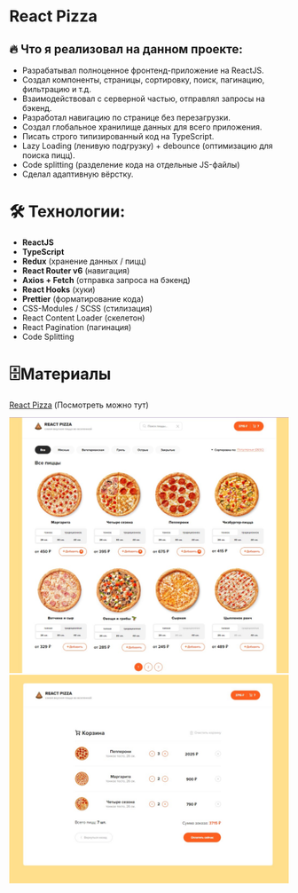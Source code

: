 # React Pizza



## 🔥 Что я реализовал на данном проекте:

- Разрабатывал полноценное фронтенд-приложение на ReactJS.
- Создал компоненты, страницы, сортировку, поиск, пагинацию, фильтрацию и т.д.
- Взаимодействовал с серверной частью, отправлял запросы на бэкенд.
- Разработал навигацию по странице без перезагрузки.
- Создал глобальное хранилище данных для всего приложения.
- Писать строго типизированный код на TypeScript.
- Lazy Loading (ленивую подгрузку) + debounce (оптимизацию для поиска пицц).
- Сode splitting (разделение кода на отдельные JS-файлы)
- Сделал адаптивную вёрстку.

# 🛠 Технологии:

- **ReactJS**
- **TypeScript**
- **Redux** (хранение данных / пицц)
- **React Router v6** (навигация)
- **Axios + Fetch** (отправка запроса на бэкенд)
- **React Hooks** (хуки)
- **Prettier** (форматирование кода)
- CSS-Modules / SCSS (стилизация)
- React Content Loader (скелетон)
- React Pagination (пагинация)
- Code Splitting

# 🗄Материалы

  [React Pizza](https://israpilow.github.io/react-pizza-update-) (Посмотреть можно тут)

<a href="https://israpilow.github.io/react-pizza-update-" target="_blank">
  <img src="https://github.com/Israpilow/react-pizza-update-/blob/master/src/assets/img/sore1.jpg" width="600"/>
</a>
<a href="https://israpilow.github.io/react-pizza-update-" target="_blank">
  <img src="https://github.com/Israpilow/react-pizza-update-/blob/master/src/assets/img/empty.jpg" width="600" />
</a>
